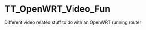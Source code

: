 TT_OpenWRT_Video_Fun
====================

Different video related stuff to do with an OpenWRT running router